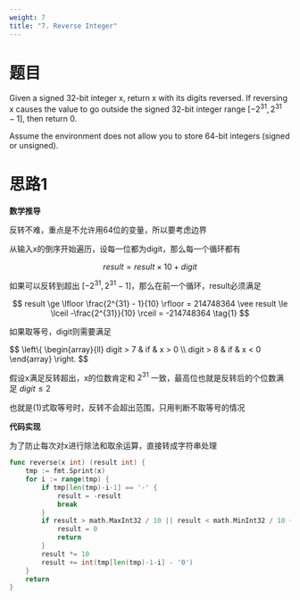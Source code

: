 ```yaml
---
weight: 7
title: "7. Reverse Integer"
---
```


# 题目

Given a signed 32-bit integer x, return x with its digits reversed. If reversing x causes the value to go outside the signed 32-bit integer range $[-2^{31}, 2^{31} - 1]$, then return 0.

Assume the environment does not allow you to store 64-bit integers (signed or unsigned).

# 思路1

**数学推导**

反转不难，重点是不允许用64位的变量，所以要考虑边界

从输入x的倒序开始遍历，设每一位都为digit，那么每一个循环都有

$$
result = result \times 10 + digit
$$

如果可以反转到超出 $[-2^{31}, 2^{31} - 1]$，那么在前一个循环，result必须满足

$$
result \ge \lfloor \frac{2^{31} - 1}{10} \rfloor = 214748364 \vee result \le \lceil -\frac{2^{31}}{10} \rceil = -214748364 \tag{1}
$$

如果取等号，digit则需要满足

$$
\left\\{
\begin{array}{ll}
    digit > 7 & if & x > 0 \\\\
    digit > 8 & if & x < 0
\end{array}
\right.
$$

假设x满足反转超出，x的位数肯定和 $2^{31}$ 一致，最高位也就是反转后的个位数满足 $digit \le 2$

也就是(1)式取等号时，反转不会超出范围，只用判断不取等号的情况

**代码实现**

为了防止每次对x进行除法和取余运算，直接转成字符串处理

```go
func reverse(x int) (result int) {
	tmp := fmt.Sprint(x)
	for i := range(tmp) {
		if tmp[len(tmp)-i-1] == '-' {
			result = -result
			break
		}
		if result > math.MaxInt32 / 10 || result < math.MinInt32 / 10 {
			result = 0
			return
		}
		result *= 10
		result += int(tmp[len(tmp)-1-i] - '0')
	}
	return
}
```

